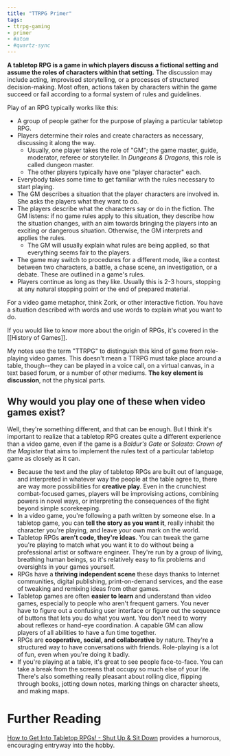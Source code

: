 ```yaml
---
title: "TTRPG Primer"
tags:
- ttrpg-gaming
- primer
- #atom 
- #quartz-sync
---
```


**A tabletop RPG is a game in which players discuss a fictional setting and assume the roles of characters within that setting.** The discussion may include acting, improvised storytelling, or a processes of structured decision-making. Most often, actions taken by characters within the game succeed or fail according to a formal system of rules and guidelines.

Play of an RPG typically works like this:
- A group of people gather for the purpose of playing a particular tabletop RPG.
- Players determine their roles and create characters as necessary, discussing it along the way.
	- Usually, one player takes the role of "GM"; the game master, guide, moderator, referee or storyteller. In *Dungeons & Dragons*, this role is called dungeon master.
	- The other players typically have one "player character" each.
- Everybody takes some time to get familiar with the rules necessary to start playing.
- The GM describes a situation that the player characters are involved in. She asks the players what they want to do.
- The players describe what the characters say or do in the fiction.  The GM listens: if no game rules apply to this situation, they describe how the situation changes, with an aim towards bringing the players into an exciting or dangerous situation. Otherwise, the GM interprets and applies the rules.
	- The GM will usually explain what rules are being applied, so that everything seems fair to the players.
- The game may switch to procedures for a different mode, like a contest between two characters, a battle, a chase scene, an investigation, or a debate. These are outlined in a game's rules.
- Players continue as long as they like. Usually this is 2-3 hours, stopping at any natural stopping point or the end of prepared material.

For a video game metaphor, think Zork, or other interactive fiction. You have a situation described with words and use words to explain what you want to do.

If you would like to know more about the origin of RPGs, it's covered in the [[History of Games]].

My notes use the term "TTRPG" to distinguish this kind of game from role-playing video games. This doesn't mean a TTRPG must take place around a table, though--they can be played in a voice call, on a virtual canvas, in a text based forum, or a number of other mediums. **The key element is discussion**, not the physical parts.
## Why would you play one of these when video games exist?

Well, they're something different, and that can be enough. But I think it's important to realize that a tabletop RPG creates quite a different experience than a video game, even if the game is a *Baldur's Gate* or *Solasta: Crown of the Magister* that aims to implement the rules text of a particular tabletop game as closely as it can.

- Because the text and the play of tabletop RPGs are built out of language, and interpreted in whatever way the people at the table agree to, there are way more possibilities for **creative play**. Even in the crunchiest combat-focused games, players will be improvising actions, combining powers in novel ways, or interpreting the consequences of the fight beyond simple scorekeeping.
- In a video game, you're following a path written by someone else. In a tabletop game, you can **tell the story as you want it**, really inhabit the character you're playing, and leave your own mark on the world.
- Tabletop RPGs **aren't code, they're ideas**. You can tweak the game you're playing to match what you want it to do without being a professional artist or software engineer. They're run by a group of living, breathing human beings, so it's relatively easy to fix problems and oversights in your games yourself.
- RPGs have a **thriving independent scene** these days thanks to Internet communities, digital publishing, print-on-demand services, and the ease of tweaking and remixing ideas from other games.
- Tabletop games are often **easier to learn** and understand than video games, especially to people who aren't frequent gamers. You never have to figure out a confusing user interface or figure out the sequence of buttons that lets you do what you want. You don't need to worry about reflexes or hand-eye coordination. A capable GM can allow players of all abilities to have a fun time together.
- RPGs are **cooperative, social, and collaborative** by nature. They're a structured way to have conversations with friends. Role-playing is a lot of fun, even when you're doing it badly.
- If you're playing at a table, it's great to see people face-to-face. You can take a break from the screens that occupy so much else of your life. There's also something really pleasant about rolling dice, flipping through books, jotting down notes, marking things on character sheets, and making maps.

# Further Reading

[How to Get Into Tabletop RPGs! - Shut Up & Sit Down](https://www.youtube.com/watch?v=N9NtdF51GWE) provides a humorous, encouraging entryway into the hobby.